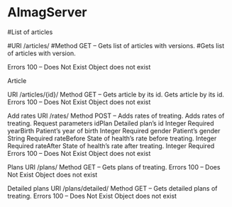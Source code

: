 # AlmagServer

#List of articles

#URI	/articles/
#Method	GET – Gets list of articles with versions.
#Gets list of articles with version.

Errors
100 – Does Not Exist	Object does not exist


Article

URI	/articles/{id}/
Method	GET – Gets article by its id.
Gets article by its id.
Errors
100 – Does Not Exist	Object does not exist



Add rates
URI	/rates/
Method	POST – Adds rates of treating.
Adds rates of treating.
Request parameters
idPlan		Detailed plan’s id
Integer							Required
yearBirth		Patient’s year of birth
Integer							Required
gender		Patient’s gender
String							Required
rateBefore		State of health’s rate before treating.
Integer							Required
rateAfter		State of health’s rate after treating.
Integer							Required
Errors
100 – Does Not Exist	Object does not exist



Plans
URI	/plans/
Method	GET – Gets plans of treating.
Errors
100 – Does Not Exist	Object does not exist



Detailed plans
URI	/plans/detailed/
Method	GET – Gets detailed plans of treating.
Errors
100 – Does Not Exist	Object does not exist


